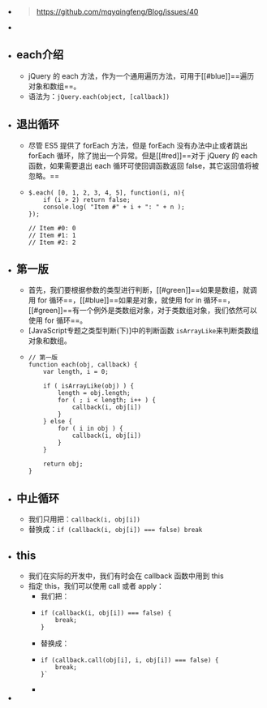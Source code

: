 - > https://github.com/mqyqingfeng/Blog/issues/40
-
- ## each介绍
	- jQuery 的 each 方法，作为一个通用遍历方法，可用于[[#blue]]==遍历对象和数组==。
	- 语法为：`jQuery.each(object, [callback])`
- ## 退出循环
	- 尽管 ES5 提供了 forEach 方法，但是 forEach 没有办法中止或者跳出 forEach 循环，除了抛出一个异常。但是[[#red]]==对于 jQuery 的 each 函数，如果需要退出 each 循环可使回调函数返回 false，其它返回值将被忽略。==
	- ```
	  $.each( [0, 1, 2, 3, 4, 5], function(i, n){
	      if (i > 2) return false;
	      console.log( "Item #" + i + ": " + n );
	  });
	  
	  // Item #0: 0
	  // Item #1: 1
	  // Item #2: 2
	  ```
- ## 第一版
	- 首先，我们要根据参数的类型进行判断，[[#green]]==如果是数组，就调用 for 循环==，[[#blue]]==如果是对象，就使用 for in 循环==，[[#green]]==有一个例外是类数组对象，对于类数组对象，我们依然可以使用 for 循环==。
	- [JavaScript专题之类型判断(下)]中的判断函数 `isArrayLike`来判断类数组对象和数组。
	- ```
	  // 第一版
	  function each(obj, callback) {
	      var length, i = 0;
	  
	      if ( isArrayLike(obj) ) {
	          length = obj.length;
	          for ( ; i < length; i++ ) {
	              callback(i, obj[i])
	          }
	      } else {
	          for ( i in obj ) {
	              callback(i, obj[i])
	          }
	      }
	  
	      return obj;
	  }
	  ```
- ## 中止循环
	- 我们只用把：`callback(i, obj[i])`
	- 替换成：`if (callback(i, obj[i]) === false) break`
- ## this
	- 我们在实际的开发中，我们有时会在 callback 函数中用到 this
	- 指定 this，我们可以使用 call 或者 apply：
		- 我们把：
		- ```
		  if (callback(i, obj[i]) === false) {
		      break;
		  }
		  ```
		- 替换成：
		- ```
		  if (callback.call(obj[i], i, obj[i]) === false) {
		      break;
		  }`
		  ```
		-
-